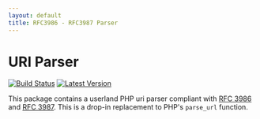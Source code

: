 ```yaml
---
layout: default
title: RFC3986 - RFC3987 Parser
---
```


URI Parser
=======

[![Build Status](https://img.shields.io/travis/thephpleague/uri-parser/master.svg?style=flat-square)](https://travis-ci.org/thephpleague/uri-parser)
[![Latest Version](https://img.shields.io/github/release/thephpleague/uri-parser.svg?style=flat-square)](https://github.com/thephpleague/uri-parser/releases)

This package contains a userland PHP uri parser compliant with [RFC 3986](http://tools.ietf.org/html/rfc3986) and [RFC 3987](http://tools.ietf.org/html/rfc3987). This is a drop-in replacement to PHP's `parse_url` function.
